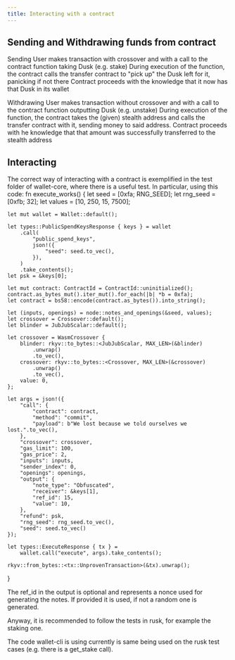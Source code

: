 ```yaml
---
title: Interacting with a contract
---
```


## Sending and Withdrawing funds from contract

Sending
User makes transaction with crossover and with a call to the contract function taking Dusk (e.g. stake)
During execution of the function, the contract calls the transfer contract to "pick up" the Dusk left for it, panicking if not there
Contract proceeds with the knowledge that it now has that Dusk in its wallet

Withdrawing
User makes transaction without crossover and with a call to the contract function outputting Dusk (e.g. unstake)
During execution of the function, the contract takes the (given) stealth address and calls the transfer contract with it, sending money to said address.
Contract proceeds with he knowledge that that amount was successfully transferred to the stealth address

## Interacting



The correct way of interacting with a contract is exemplified in the test folder of wallet-core, where there is a useful test. In particular, using this code:
fn execute_works() {
    let seed = [0xfa; RNG_SEED];
    let rng_seed = [0xfb; 32];
    let values = [10, 250, 15, 7500];

    let mut wallet = Wallet::default();

    let types::PublicSpendKeysResponse { keys } = wallet
        .call(
            "public_spend_keys",
            json!({
                "seed": seed.to_vec(),
            }),
        )
        .take_contents();
    let psk = &keys[0];

    let mut contract: ContractId = ContractId::uninitialized();
    contract.as_bytes_mut().iter_mut().for_each(|b| *b = 0xfa);
    let contract = bs58::encode(contract.as_bytes()).into_string();

    let (inputs, openings) = node::notes_and_openings(&seed, values);
    let crossover = Crossover::default();
    let blinder = JubJubScalar::default();

    let crossover = WasmCrossover {
        blinder: rkyv::to_bytes::<JubJubScalar, MAX_LEN>(&blinder)
            .unwrap()
            .to_vec(),
        crossover: rkyv::to_bytes::<Crossover, MAX_LEN>(&crossover)
            .unwrap()
            .to_vec(),
        value: 0,
    };

    let args = json!({
        "call": {
            "contract": contract,
            "method": "commit",
            "payload": b"We lost because we told ourselves we lost.".to_vec(),
        },
        "crossover": crossover,
        "gas_limit": 100,
        "gas_price": 2,
        "inputs": inputs,
        "sender_index": 0,
        "openings": openings,
        "output": {
            "note_type": "Obfuscated",
            "receiver": &keys[1],
            "ref_id": 15,
            "value": 10,
        },
        "refund": psk,
        "rng_seed": rng_seed.to_vec(),
        "seed": seed.to_vec()
    });

    let types::ExecuteResponse { tx } =
        wallet.call("execute", args).take_contents();

    rkyv::from_bytes::<tx::UnprovenTransaction>(&tx).unwrap();
}


The ref_id in the output is optional and represents a nonce used for generating the notes. If provided it is used, if not a random one is generated.

Anyway, it is recommended to follow the tests in rusk, for example the staking one.

The code wallet-cli is using currently is same being used on the rusk test cases (e.g. there is a  get_stake call).
